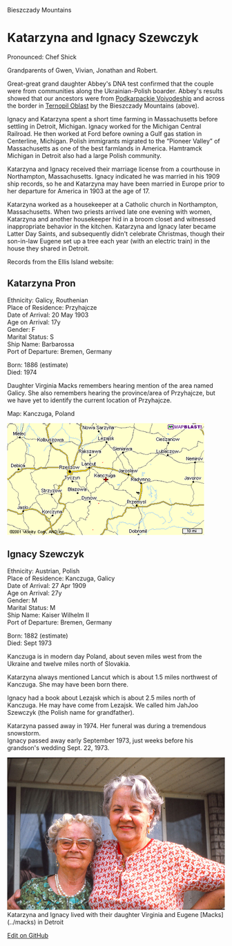 
Bieszczady Mountains


# Katarzyna and Ignacy Szewczyk

Pronounced: Chef Shick  

Grandparents of Gwen, Vivian, Jonathan and Robert.  

Great-great grand daughter Abbey's DNA test confirmed that the couple were from communities along the Ukrainian-Polish boarder. Abbey's results showed that our ancestors were from [Podkarpackie Voivodeship](https://www.google.com/maps/place/Podkarpackie+Voivodeship,+Poland/@50.64952,15.5016628,5.62z/data=!4m5!3m4!1s0x473c8befdba361b5:0x1017cadc5e4c0a0!8m2!3d50.0574749!4d22.0895691) and across the border in [Ternopil Oblast](https://www.google.com/maps/place/Ternopil+Oblast,+Ukraine/@43.3835873,3.242089,4z/data=!4m5!3m4!1s0x47304b5bd69ed265:0x101068488f64050!8m2!3d49.553517!4d25.594767) by the Bieszczady Mountains (above). 


Ignacy and Katarzyna spent a short time farming in Massachusetts before settling in Detroit, Michigan. Ignacy worked for the Michigan Central Railroad<!--, not the Père Marquette Railroad-->. He then worked at Ford before owning a Gulf gas station in Centerline, Michigan.  Polish immigrants migrated to the “Pioneer Valley” of Massachusetts as one of the best farmlands in America. Hamtramck Michigan in Detroit also had a large Polish community.

Katarzyna and Ignacy received their marriage license from a courthouse in Northampton, Massachusetts<!--According to Rob, was previously Springfield-->.  Ignacy indicated he was married in his 1909 ship records, so he and Katarzyna may have been married in Europe prior to her departure for America in 1903 at the age of 17.  

Katarzyna worked as a housekeeper at a Catholic church in Northampton, Massachusetts. When two priests arrived late one evening with women, Katarzyna and another housekeeper hid in a broom closet and witnessed inappropriate behavior in the kitchen. Katarzyna and Ignacy later became Latter Day Saints, and subsequently didn't celebrate Christmas, though their son-in-law Eugene set up a tree each year (with an electric train) in the house they shared in Detroit.  

Records from the Ellis Island website:

## Katarzyna Pron
Ethnicity: Galicy, Routhenian  
Place of Residence: Przyhajcze  
Date of Arrival: 20 May 1903  
Age on Arrival: 17y  
Gender: F  
Marital Status: S  
Ship Name: Barbarossa  
Port of Departure: Bremen, Germany  

Born: 1886 (estimate)  
Died: 1974 

Daughter Virginia Macks remembers hearing mention of the area named Galicy. She also remembers hearing the province/area of Przyhajcze, but we have yet to identify the current location of Przyhajcze.

Map: Kanczuga, Poland

<img src="img/kanczuga.gif">  

## Ignacy Szewczyk
Ethnicity: Austrian, Polish  
Place of Residence: Kanczuga, Galicy  
Date of Arrival: 27 Apr 1909  
Age on Arrival: 27y  
Gender: M  
Marital Status: M  
Ship Name: Kaiser Wilhelm II  
Port of Departure: Bremen, Germany  

Born: 1882 (estimate)  
Died: Sept 1973  

Kanczuga is in modern day Poland, about seven miles west
from the Ukraine and twelve miles north of Slovakia.  

Katarzyna always mentioned Lancut which is about 1.5 miles northwest of Kanczuga. She may have been born there.

Ignacy had a book about Lezajsk which is about 2.5 miles north of Kanczuga. He may have come from Lezajsk. We called him JahJoo Szewczyk (the Polish name for grandfather).

Katarzyna passed away in 1974. Her funeral was during a tremendous snowstorm.  
Ignacy passed away early September 1973, just weeks before his grandson's wedding Sept. 22, 1973. 

<img src="img/katarzyna-and-virginia.jpg">
Katarzyna and Ignacy lived with their daughter Virginia and Eugene [Macks](../macks) in Detroit  


[Edit on GitHub](https://github.com/FamilyTreesNet/szewczyk)

